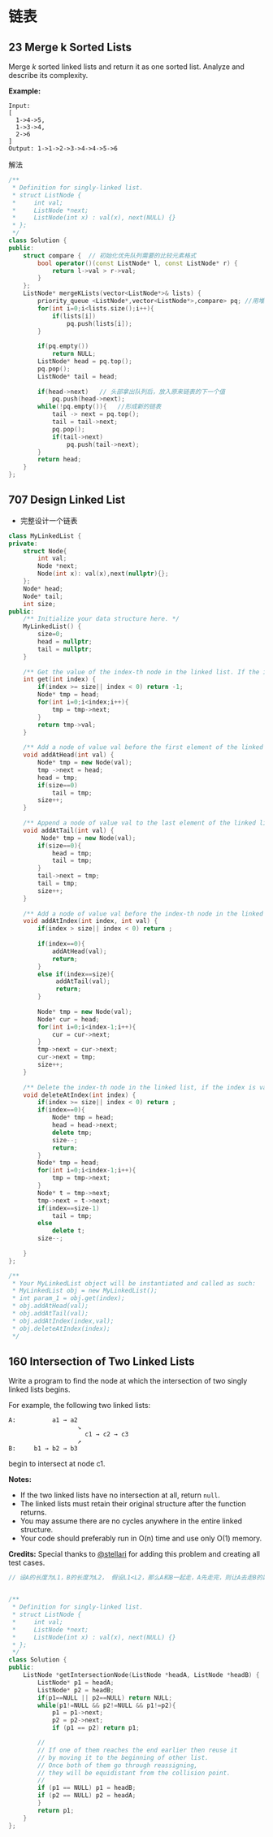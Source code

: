 # 链表

## 23 Merge k Sorted Lists

Merge *k* sorted linked lists and return it as one sorted list. Analyze and describe its complexity.

**Example:**

```
Input:
[
  1->4->5,
  1->3->4,
  2->6
]
Output: 1->1->2->3->4->4->5->6

```



解法

```c++
/**
 * Definition for singly-linked list.
 * struct ListNode {
 *     int val;
 *     ListNode *next;
 *     ListNode(int x) : val(x), next(NULL) {}
 * };
 */
class Solution {
public:
    struct compare {  // 初始化优先队列需要的比较元素格式
        bool operator()(const ListNode* l, const ListNode* r) {
            return l->val > r->val;
        }
    };
    ListNode* mergeKLists(vector<ListNode*>& lists) {
        priority_queue <ListNode*,vector<ListNode*>,compare> pq; //用堆的方式储存，储存类型，容器，比较方式
        for(int i=0;i<lists.size();i++){
            if(lists[i])
                pq.push(lists[i]);
        }
      
        if(pq.empty())
            return NULL;
        ListNode* head = pq.top();  
        pq.pop();
        ListNode* tail = head;
      
        if(head->next)   // 头部拿出队列后，放入原来链表的下一个值
            pq.push(head->next);
        while(!pq.empty()){   //形成新的链表
            tail -> next = pq.top();
            tail = tail->next;
            pq.pop();
            if(tail->next)
                pq.push(tail->next);
        }
        return head;
    }
};
```





## 707 Design Linked List

- 完整设计一个链表

```c++
class MyLinkedList {
private:
    struct Node{
        int val;
        Node *next;
        Node(int x): val(x),next(nullptr){};
    };
    Node* head;
    Node* tail;
    int size;
public:
    /** Initialize your data structure here. */
    MyLinkedList() {
        size=0;
        head = nullptr;
        tail = nullptr;
    }
    
    /** Get the value of the index-th node in the linked list. If the index is invalid, return -1. */
    int get(int index) {
        if(index >= size|| index < 0) return -1;
        Node* tmp = head;
        for(int i=0;i<index;i++){
            tmp = tmp->next;
        }
        return tmp->val;
    }
    
    /** Add a node of value val before the first element of the linked list. After the insertion, the new node will be the first node of the linked list. */
    void addAtHead(int val) {
        Node* tmp = new Node(val);
        tmp ->next = head;
        head = tmp;
        if(size==0)
            tail = tmp;
        size++;
    }
    
    /** Append a node of value val to the last element of the linked list. */
    void addAtTail(int val) {
         Node* tmp = new Node(val);
        if(size==0){
            head = tmp;
            tail = tmp;
        }
        tail->next = tmp;
        tail = tmp;
        size++;
    }
    
    /** Add a node of value val before the index-th node in the linked list. If index equals to the length of linked list, the node will be appended to the end of linked list. If index is greater than the length, the node will not be inserted. */
    void addAtIndex(int index, int val) {
        if(index > size|| index < 0) return ;
            
        if(index==0){
            addAtHead(val);
            return;
        }
        else if(index==size){
             addAtTail(val);
             return;
        }
        
        Node* tmp = new Node(val);
        Node* cur = head;
        for(int i=0;i<index-1;i++){
            cur = cur->next;
        }
        tmp->next = cur->next;
        cur->next = tmp;
        size++;
    }
    
    /** Delete the index-th node in the linked list, if the index is valid. */
    void deleteAtIndex(int index) {
        if(index >= size|| index < 0) return ;
        if(index==0){
            Node* tmp = head;
            head = head->next;
            delete tmp;
            size--;
            return;
        }
        Node* tmp = head;
        for(int i=0;i<index-1;i++){
            tmp = tmp->next;
        }
        Node* t = tmp->next;
        tmp->next = t->next;
        if(index==size-1)
            tail = tmp;
        else
            delete t;
        size--;
        
    }
};

/**
 * Your MyLinkedList object will be instantiated and called as such:
 * MyLinkedList obj = new MyLinkedList();
 * int param_1 = obj.get(index);
 * obj.addAtHead(val);
 * obj.addAtTail(val);
 * obj.addAtIndex(index,val);
 * obj.deleteAtIndex(index);
 */
```





## 160 Intersection of Two Linked Lists

Write a program to find the node at which the intersection of two singly linked lists begins.

For example, the following two linked lists:

```
A:          a1 → a2
                   ↘
                     c1 → c2 → c3
                   ↗            
B:     b1 → b2 → b3

```

begin to intersect at node c1.

**Notes:**

- If the two linked lists have no intersection at all, return `null`.
- The linked lists must retain their original structure after the function returns.
- You may assume there are no cycles anywhere in the entire linked structure.
- Your code should preferably run in O(n) time and use only O(1) memory.

**Credits:**
Special thanks to [@stellari](https://oj.leetcode.com/discuss/user/stellari) for adding this problem and creating all test cases.





```c++
// 设A的长度为L1，B的长度为L2， 假设L1<L2，那么A和B一起走，A先走完，则让A去走B的路，B走完的时候去走A的路，即A此时需要走L2，而B需要走L2-L1+L1=L2，即最终会相遇，若最后都为空，即没有重合的地方。


/**
 * Definition for singly-linked list.
 * struct ListNode {
 *     int val;
 *     ListNode *next;
 *     ListNode(int x) : val(x), next(NULL) {}
 * };
 */
class Solution {
public:
    ListNode *getIntersectionNode(ListNode *headA, ListNode *headB) {
        ListNode* p1 = headA;
        ListNode* p2 = headB;
        if(p1==NULL || p2==NULL) return NULL;
        while(p1!=NULL && p2!=NULL && p1!=p2){
            p1 = p1->next;
            p2 = p2->next;
            if (p1 == p2) return p1;

        //
        // If one of them reaches the end earlier then reuse it 
        // by moving it to the beginning of other list.
        // Once both of them go through reassigning, 
        // they will be equidistant from the collision point.
        //
        if (p1 == NULL) p1 = headB;
        if (p2 == NULL) p2 = headA;
        }
        return p1;
    }
};
```

